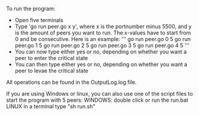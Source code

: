 To run the program:
- Open five terminals
- Type 'go run peer.go x y', where x is the portnumber minus 5500, and y is the amount of peers you want to run.
The x-values have to start from 0 and be consecutive. Here is an example:
''' 
go run peer.go 0 5
go run peer.go 1 5
go run peer.go 2 5
go run peer.go 3 5
go run peer.go 4 5
'''
- You can now type either yes or no, depending on whether you want a peer to enter the critical state
- You can then type either yes or no, depending on whether you want a peer to levae the critical state

All operations can be found in the OutputLog.log file.

If you are using Windows or linux, you can also use one of the script files to start the program with 5 peers:
WINDOWS:
    double click or run the run.bat
LINUX
    in a terminal type "sh run.sh"